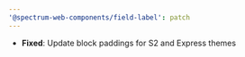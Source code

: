 ```yaml
---
'@spectrum-web-components/field-label': patch
---
```


- **Fixed**: Update block paddings for S2 and Express themes
